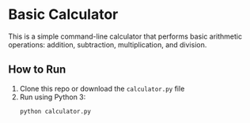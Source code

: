 # Basic Calculator
This is a simple command-line calculator that performs basic arithmetic operations: addition, subtraction, multiplication, and division.
## How to Run
1. Clone this repo or download the `calculator.py` file
2. Run using Python 3:
   ```bash
   python calculator.py
